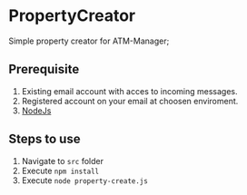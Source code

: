 # PropertyCreator
Simple property creator for ATM-Manager;

## Prerequisite
1. Existing email account with acces to incoming messages.
2. Registered account on your email at choosen enviroment.
3. [NodeJs]( https://nodejs.org/en/download/)

## Steps to use
1. Navigate to `src` folder
2. Execute `npm install`
3. Execute `node property-create.js`